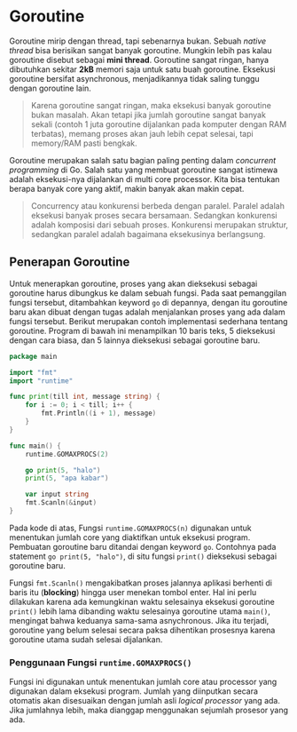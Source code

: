 # Goroutine

Goroutine mirip dengan thread, tapi sebenarnya bukan. Sebuah _native thread_ bisa berisikan sangat banyak goroutine. Mungkin 
lebih pas kalau goroutine disebut sebagai **mini thread**. Goroutine sangat ringan, hanya dibutuhkan sekitar **2kB** memori 
saja untuk satu buah goroutine. Eksekusi goroutine bersifat asynchronous, menjadikannya tidak saling tunggu dengan goroutine lain.

> Karena goroutine sangat ringan, maka eksekusi banyak goroutine bukan masalah. Akan tetapi jika jumlah goroutine sangat 
> banyak sekali (contoh 1 juta goroutine dijalankan pada komputer dengan RAM terbatas), memang proses akan jauh lebih cepat 
> selesai, tapi memory/RAM pasti bengkak.

Goroutine merupakan salah satu bagian paling penting dalam _concurrent programming_ di Go. Salah satu yang membuat goroutine 
sangat istimewa adalah eksekusi-nya dijalankan di multi core processor. Kita bisa tentukan berapa banyak core yang aktif, 
makin banyak akan makin cepat.

> Concurrency atau konkurensi berbeda dengan paralel. Paralel adalah eksekusi banyak proses secara bersamaan. Sedangkan konkurensi 
> adalah komposisi dari sebuah proses. Konkurensi merupakan struktur, sedangkan paralel adalah bagaimana eksekusinya berlangsung.

## Penerapan Goroutine

Untuk menerapkan goroutine, proses yang akan dieksekusi sebagai goroutine harus dibungkus ke dalam sebuah fungsi. Pada saat 
pemanggilan fungsi tersebut, ditambahkan keyword `go` di depannya, dengan itu goroutine baru akan dibuat dengan tugas adalah 
menjalankan proses yang ada dalam fungsi tersebut. Berikut merupakan contoh implementasi sederhana tentang goroutine. Program 
di bawah ini menampilkan 10 baris teks, 5 dieksekusi dengan cara biasa, dan 5 lainnya dieksekusi sebagai goroutine baru.

```go
package main

import "fmt"
import "runtime"

func print(till int, message string) {
    for i := 0; i < till; i++ {
        fmt.Println((i + 1), message)
    }
}

func main() {
    runtime.GOMAXPROCS(2)

    go print(5, "halo")
    print(5, "apa kabar")

    var input string
    fmt.Scanln(&input)
}
```

Pada kode di atas, Fungsi `runtime.GOMAXPROCS(n)` digunakan untuk menentukan jumlah core yang diaktifkan untuk eksekusi 
program. Pembuatan goroutine baru ditandai dengan keyword `go`. Contohnya pada statement `go print(5, "halo")`, di situ fungsi 
`print()` dieksekusi sebagai goroutine baru.

Fungsi `fmt.Scanln()` mengakibatkan proses jalannya aplikasi berhenti di baris itu (**blocking**) hingga user menekan tombol 
enter. Hal ini perlu dilakukan karena ada kemungkinan waktu selesainya eksekusi goroutine `print()` lebih lama dibanding 
waktu selesainya goroutine utama `main()`, mengingat bahwa keduanya sama-sama asnychronous. Jika itu terjadi, goroutine yang 
belum selesai secara paksa dihentikan prosesnya karena goroutine utama sudah selesai dijalankan.

### Penggunaan Fungsi `runtime.GOMAXPROCS()`

Fungsi ini digunakan untuk menentukan jumlah core atau processor yang digunakan dalam eksekusi program. Jumlah yang diinputkan 
secara otomatis akan disesuaikan dengan jumlah asli _logical processor_ yang ada. Jika jumlahnya lebih, maka dianggap menggunakan 
sejumlah prosesor yang ada.